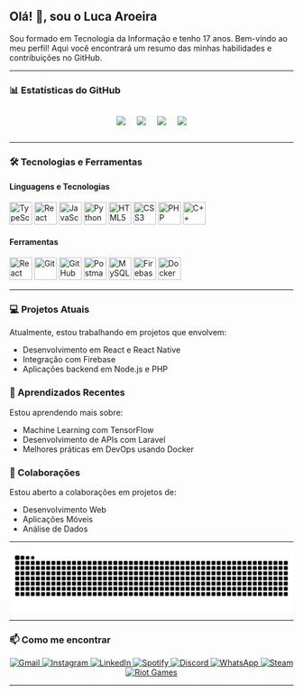 ## Olá! 👋, sou o Luca Aroeira

Sou formado em Tecnologia da Informação e tenho 17 anos. Bem-vindo ao meu perfil! Aqui você encontrará um resumo das minhas habilidades e contribuições no GitHub.


---



### 📊 Estatísticas do GitHub
<p style="display: flex; justify-content: center; margin: 20px 0; flex-wrap: wrap;">
    <img src="https://github-readme-stats.vercel.app/api?username=lucaaroeiracrv&show_icons=true&theme=radical&hide=prs" style="margin: 10px;" />
    <img src="https://github-readme-stats.vercel.app/api/top-langs/?username=lucaaroeiracrv&layout=compact&theme=radical" style="margin: 10px;" />
    <img src="https://github-readme-streak-stats.herokuapp.com/?user=lucaaroeiracrv&theme=radical" style="margin: 10px; text-align: center;" />
    <img src="https://github-profile-trophy.vercel.app/?username=lucaaroeiracrv&theme=radical" style="margin: 10px;" />
</p>

---

### 🛠️ Tecnologias e Ferramentas

#### Linguagens e Tecnologias
<p>
    <img src="https://cdn.jsdelivr.net/gh/devicons/devicon@latest/icons/typescript/typescript-original.svg" width="40" height="40" title="TypeScript" />
    <img src="https://cdn.jsdelivr.net/gh/devicons/devicon@latest/icons/react/react-original.svg" width="40" height="40" title="React" />
    <img src="https://cdn.jsdelivr.net/gh/devicons/devicon@latest/icons/javascript/javascript-original.svg" width="40" height="40" title="JavaScript" />
    <img src="https://cdn.jsdelivr.net/gh/devicons/devicon@latest/icons/python/python-original.svg" width="40" height="40" title="Python" />
    <img src="https://cdn.jsdelivr.net/gh/devicons/devicon@latest/icons/html5/html5-original.svg" width="40" height="40" title="HTML5" />
    <img src="https://cdn.jsdelivr.net/gh/devicons/devicon@latest/icons/css3/css3-original.svg" width="40" height="40" title="CSS3" />
    <img src="https://cdn.jsdelivr.net/gh/devicons/devicon@latest/icons/php/php-original.svg" width="40" height="40" title="PHP" />
    <img src="https://cdn.jsdelivr.net/gh/devicons/devicon@latest/icons/cplusplus/cplusplus-original.svg" width="40" height="40" title="C++" />
</p>

#### Ferramentas
<p>
    <img src="https://cdn.jsdelivr.net/gh/devicons/devicon@latest/icons/reactnavigation/reactnavigation-original.svg" width="40" height="40" title="React Navigation" />
    <img src="https://cdn.jsdelivr.net/gh/devicons/devicon@latest/icons/git/git-original.svg" width="40" height="40" title="Git" />
    <img src="https://cdn.jsdelivr.net/gh/devicons/devicon@latest/icons/github/github-original.svg" width="40" height="40" title="GitHub" />
    <img src="https://cdn.jsdelivr.net/gh/devicons/devicon@latest/icons/postman/postman-original.svg" width="40" height="40" title="Postman" />
    <img src="https://cdn.jsdelivr.net/gh/devicons/devicon@latest/icons/mysql/mysql-original-wordmark.svg" width="40" height="40" title="MySQL" />
    <img src="https://cdn.jsdelivr.net/gh/devicons/devicon@latest/icons/firebase/firebase-original.svg" width="40" height="40" title="Firebase" />
    <img src="https://cdn.jsdelivr.net/gh/devicons/devicon@latest/icons/docker/docker-original.svg" width="40" height="40" title="Docker" />
</p>

---

### 💻 Projetos Atuais
Atualmente, estou trabalhando em projetos que envolvem:

- Desenvolvimento em React e React Native
- Integração com Firebase
- Aplicações backend em Node.js e PHP

### 🌱 Aprendizados Recentes
Estou aprendendo mais sobre:

- Machine Learning com TensorFlow
- Desenvolvimento de APIs com Laravel
- Melhores práticas em DevOps usando Docker

### 🤝 Colaborações
Estou aberto a colaborações em projetos de:

- Desenvolvimento Web
- Aplicações Móveis
- Análise de Dados

---


<picture align="center">
  <source media="(prefers-color-scheme: dark)" srcset="https://raw.githubusercontent.com/lucaaroeiracrv/lucaaroeiracrv/output/github-contribution-grid-snake-dark.svg">
  <source media="(prefers-color-scheme: light)" srcset="https://raw.githubusercontent.com/lucaaroeiracrv/lucaaroeiracrv/output/github-contribution-grid-snake-dark.svg">
  <img align="center" alt="github contribution grid snake animation" src="https://raw.githubusercontent.com/lucaaroeiracrv/lucaaroeiracrv/output/github-contribution-grid-snake.svg">
</picture>


---


### 📫 Como me encontrar
<p align="center">
    <a href="mailto:seu-email@example.com" target="_blank">
        <img src="https://img.shields.io/badge/Gmail-D14836?style=for-the-badge&logo=gmail&logoColor=white" alt="Gmail" />
    </a>
    <a href="https://www.instagram.com/luca_aroeira" target="_blank">
        <img src="https://img.shields.io/badge/Instagram-E4405F?style=for-the-badge&logo=instagram&logoColor=white" alt="Instagram" />
    </a>
    <a href="https://www.linkedin.com/in/seu-perfil" target="_blank">
        <img src="https://img.shields.io/badge/LinkedIn-0077B5?style=for-the-badge&logo=linkedin&logoColor=white" alt="LinkedIn" />
    </a>
    <a href="https://open.spotify.com/user/seu-usuario" target="_blank">
        <img src="https://img.shields.io/badge/Spotify-1DB954?style=for-the-badge&logo=spotify&logoColor=white" alt="Spotify" />
    </a>
    <a href="https://discord.gg/seu-link" target="_blank">
        <img src="https://img.shields.io/badge/Discord-7289DA?style=for-the-badge&logo=discord&logoColor=white" alt="Discord" />
    </a>
    <a href="https://wa.me/seu-numero" target="_blank">
        <img src="https://img.shields.io/badge/WhatsApp-25D366?style=for-the-badge&logo=whatsapp&logoColor=white" alt="WhatsApp" />
    </a>
    <a href="https://store.steampowered.com/profile/seu-perfil" target="_blank">
        <img src="https://img.shields.io/badge/Steam-171A21?style=for-the-badge&logo=steam&logoColor=white" alt="Steam" />
    </a>
    <a href="https://riotgames.com/en" target="_blank">
        <img src="https://img.shields.io/badge/Riot%20Games-FF4654?style=for-the-badge&logo=riotgames&logoColor=white" alt="Riot Games" />
    </a>
</p>

---
